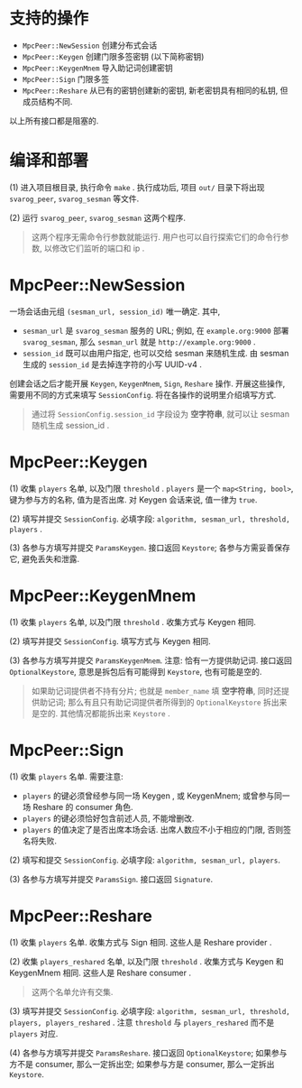 # 支持的操作

* `MpcPeer::NewSession` 创建分布式会话
* `MpcPeer::Keygen` 创建门限多签密钥 (以下简称密钥)
* `MpcPeer::KeygenMnem` 导入助记词创建密钥
* `MpcPeer::Sign` 门限多签
* `MpcPeer::Reshare` 从已有的密钥创建新的密钥, 新老密钥具有相同的私钥, 但成员结构不同.

以上所有接口都是阻塞的.

# 编译和部署

(1) 进入项目根目录, 执行命令 `make` . 执行成功后, 项目 `out/` 目录下将出现 `svarog_peer`, `svarog_sesman` 等文件.

(2) 运行 `svarog_peer`, `svarog_sesman` 这两个程序.

> 这两个程序无需命令行参数就能运行. 用户也可以自行探索它们的命令行参数, 以修改它们监听的端口和 ip .

# MpcPeer::NewSession

一场会话由元组 `(sesman_url, session_id)` 唯一确定. 其中,

* `sesman_url` 是 `svarog_sesman` 服务的 URL; 
例如, 在 `example.org:9000` 部署 `svarog_sesman`, 那么 `sesman_url` 就是 `http://example.org:9000` .
* `session_id` 既可以由用户指定, 也可以交给 sesman 来随机生成.
由 sesman 生成的 `session_id` 是去掉连字符的小写 UUID-v4 .

创建会话之后才能开展 `Keygen`, `KeygenMnem`, `Sign`, `Reshare` 操作.
开展这些操作, 需要用不同的方式来填写 `SessionConfig`. 将在各操作的说明里介绍填写方式.

> 通过将 `SessionConfig.session_id` 字段设为 **空字符串**, 就可以让 sesman 随机生成 session_id .

# MpcPeer::Keygen

(1) 收集 `players` 名单, 以及门限 `threshold` .
`players` 是一个 `map<String, bool>`, 键为参与方的名称, 值为是否出席. 对 Keygen 会话来说, 值一律为 `true`.

(2) 填写并提交 `SessionConfig`. 
必填字段: `algorithm, sesman_url, threshold, players` . 

(3) 各参与方填写并提交 `ParamsKeygen`. 接口返回 `Keystore`; 各参与方需妥善保存它, 避免丢失和泄露.

# MpcPeer::KeygenMnem

(1) 收集 `players` 名单, 以及门限 `threshold` . 收集方式与 Keygen 相同.

(2) 填写并提交 `SessionConfig`. 填写方式与 Keygen 相同.

(3) 各参与方填写并提交 `ParamsKeygenMnem`. 注意: 恰有一方提供助记词. 接口返回 `OptionalKeystore`, 意思是拆包后有可能得到 `Keystore`, 也有可能是空的.

> 如果助记词提供者不持有分片; 也就是 `member_name` 填 **空字符串**, 同时还提供助记词; 那么有且只有助记词提供者所得到的 `OptionalKeystore` 拆出来是空的. 其他情况都能拆出来 `Keystore` .

# MpcPeer::Sign

(1) 收集 `players` 名单. 需要注意:
* `players` 的键必须曾经参与同一场 Keygen , 或 KeygenMnem; 或曾参与同一场 Reshare 的 consumer 角色. 
* `players` 的键必须恰好包含前述人员, 不能增删改.
* `players` 的值决定了是否出席本场会话. 出席人数应不小于相应的门限, 否则签名将失败.

(2) 填写和提交 `SessionConfig`. 必填字段: `algorithm, sesman_url, players`.

(3) 各参与方填写并提交 `ParamsSign`. 接口返回 `Signature`.

# MpcPeer::Reshare

(1) 收集 `players` 名单. 收集方式与 Sign 相同. 这些人是 Reshare provider .

(2) 收集 `players_reshared` 名单, 以及门限 `threshold` . 收集方式与 Keygen 和 KeygenMnem 相同. 这些人是 Reshare consumer .

> 这两个名单允许有交集.

(3) 填写并提交 `SessionConfig`. 
必填字段: `algorithm, sesman_url, threshold, players, players_reshared` . 注意 `threshold` 与 `players_reshared` 而不是 `players` 对应.

(4) 各参与方填写并提交 `ParamsReshare`. 接口返回 `OptionalKeystore`; 如果参与方不是 consumer, 那么一定拆出空; 如果参与方是 consumer, 那么一定拆出 `Keystore`.